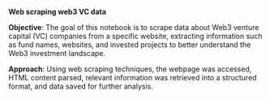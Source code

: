 **Web scraping web3 VC data**

**Objective**: The goal of this notebook is to scrape data about Web3 venture capital (VC) companies from a specific website, extracting information such as fund names, websites, and invested projects to better understand the Web3 investment landscape.

**Approach**: Using web scraping techniques, the webpage was accessed, HTML content parsed, relevant information was retrieved into a structured format, and data saved for further analysis.
